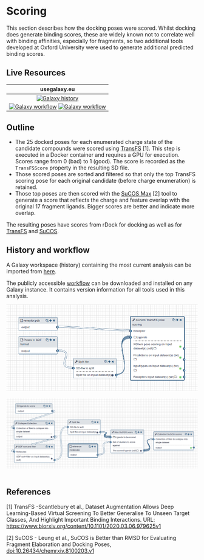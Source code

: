 # Scoring

This section describes how the docking poses were scored. Whilst docking does generate binding scores, these are
widely known not to correlate well with binding affinities, especially for fragments, so two additional tools developed at
Oxford University were used to generate additional predicted binding scores.

## Live Resources

| usegalaxy.eu | 
|:--------:|
| [![Galaxy history](https://img.shields.io/static/v1?label=history&message=view&color=blue)](https://usegalaxy.eu/u/timdudgeon/h/mpro-x0161) |
| [![Galaxy workflow](https://img.shields.io/static/v1?label=workflow&message=view&color=blue)](https://usegalaxy.eu/u/sbray/w/mpro-transfs-scoring) [![Galaxy workflow](https://img.shields.io/static/v1?label=workflow&message=view&color=blue)](https://usegalaxy.eu/u/sbray/w/mpro-sucos-scoring)| 

## Outline

- The 25 docked poses for each enumerated charge state of the candidate compounds were scored using [TransFS](https://usegalaxy.eu/root?tool_id=xchem_pose_scoring) [1]. This step
is executed in a Docker container and requires a GPU for execution. Scores range from 0 (bad) to 1 (good). The score is
recorded as the `TransFSScore` property in the resulting SD file.
- Those scored poses are sorted and filtered so that only the top TransFS scoring pose for each original candidate (before
charge enumeration) is retained.
- Those top poses are then scored with the [SuCOS Max](https://usegalaxy.eu/root?tool_id=toolshed.g2.bx.psu.edu/repos/bgruening/sucos_max_score/sucos_max_score) [2] tool to generate a score that reflects the charge and feature overlap with the original 17 fragment ligands. Bigger scores are better and indicate more overlap.

The resulting poses have scores from rDock for docking as well as for [TransFS](https://usegalaxy.eu/root?tool_id=xchem_pose_scoring) and [SuCOS](https://usegalaxy.eu/root?tool_id=toolshed.g2.bx.psu.edu/repos/bgruening/sucos_max_score/sucos_max_score).

## History and workflow

A Galaxy workspace (history) containing the most current analysis can be imported from [here](https://usegalaxy.eu/u/timdudgeon/h/mpro-x0161).

The publicly accessible [workflow](https://usegalaxy.eu/u/sbray/w/mpro-docking-1) can be downloaded and installed on any Galaxy instance. It contains version information for all tools used in this analysis.

 <p align="center">
  <a href="https://usegalaxy.eu/u/sbray/w/mpro-transfs-scoring">   <img src="./w-transFS-scoring.png" alt="Workflow transFS scoring" /></a> &nbsp;
  <a href="https://usegalaxy.eu/u/sbray/w/mpro-sucos-scoring">    <img src="./w-SuCOS-scoring.png" alt="Workflow SuCOS scoring" /></a> &nbsp;
 </p>

## References

[1] TransFS -Scantlebury et al., Dataset Augmentation Allows Deep Learning-Based Virtual Screening To Better Generalise To Unseen Target Classes, And Highlight Important Binding Interactions. URL: https://www.biorxiv.org/content/10.1101/2020.03.06.979625v1 

[2] SuCOS - Leung et al., SuCOS is Better than RMSD for Evaluating Fragment Elaboration and Docking Poses, [doi:10.26434/chemrxiv.8100203.v1](https://chemrxiv.org/articles/SuCOS_is_Better_than_RMSD_for_Evaluating_Fragment_Elaboration_and_Docking_Poses/8100203/1)
